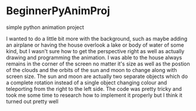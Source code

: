 # BeginnerPyAnimProj
simple python animation project

I wanted to do a little bit more with the background, such as maybe adding an airplane or having the house overlook a lake or body of water of some kind, but I wasn't sure how to get the perspective right as well as actually drawing and programming the animation. I was able to  the house always remains in the corner of the screen no matter it's size as well as the postion of the clouds and the orbits of the sun and moon to change along with screen size. The sun and moon are actually two separate objects which do a complete rotation instead of a single object changing colour and teleporting from the right to the left side. The code was pretty tricky and took me some time to research how to implement it properly but I think it turned out pretty well
